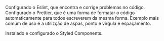 Configurado o Eslint, que encontra e corrige problemas no código.
Configurado o Prettier, que é uma forma de formatar o código automaticamente para todos escreverem da mesma forma.
Exemplo mais comum de uso é a utilizção de  aspas, ponto e vírgula e espaçamento.

Instalado e configurado o Styled Components.